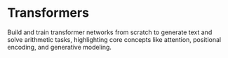 # Transformers
Build and train transformer networks from scratch to generate text and solve arithmetic tasks, highlighting core concepts like attention, positional encoding, and generative modeling.
